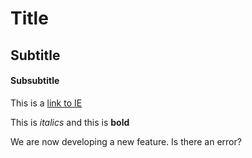 # Title

## Subtitle

#### Subsubtitle

This is a [link to IE](https://ie.edu)

This is *italics* and this is **bold**

We are now developing a new feature. Is there an error?
